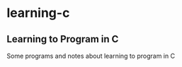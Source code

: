 # learning-c
## Learning to Program in C ##

Some programs and notes about learning to program in C
